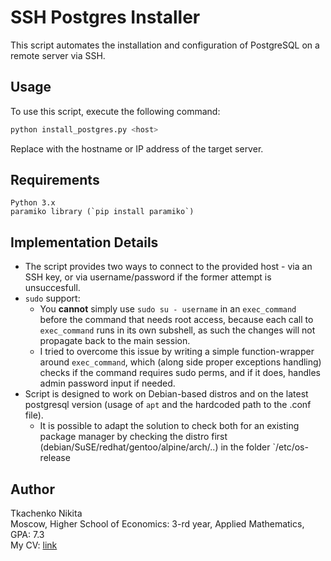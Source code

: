 # SSH Postgres Installer

This script automates the installation and configuration of PostgreSQL on a remote server via SSH.

## Usage

To use this script, execute the following command:

```bash
python install_postgres.py <host>
```

Replace <host> with the hostname or IP address of the target server.

## Requirements

    Python 3.x
    paramiko library (`pip install paramiko`)

## Implementation Details

- The script provides two ways to connect to the provided host - via an SSH key, or via username/password if the former attempt is unsuccesfull.
- `sudo` support:
    - You **cannot** simply use `sudo su - username` in an `exec_command` before the command that needs root access, because each call to `exec_command` runs in its own subshell, as such the changes will not propagate back to the main session.
    - I tried to overcome this issue by writing a simple function-wrapper around `exec_command`, which (along side proper exceptions handling) checks if the command requires sudo perms, and if it does, handles admin password input if needed.
- Script is designed to work on Debian-based distros and on the latest postgresql version (usage of `apt` and the hardcoded path to the .conf file).
    - It is possible to adapt the solution to check both for an existing package manager by checking the distro first (debian/SuSE/redhat/gentoo/alpine/arch/..) in the folder `/etc/os-release

## Author

Tkachenko Nikita\
Moscow, Higher School of Economics: 3-rd year, Applied Mathematics, GPA: 7.3\
My CV: [link](https://drive.google.com/file/d/1-f2QIuVbLOe0MWIgp7u80G45PKlaL0cL/view?usp=sharing)